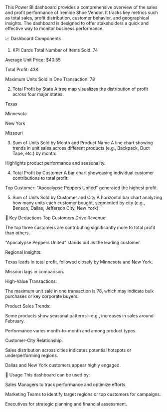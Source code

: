 This Power BI dashboard provides a comprehensive overview of the sales and profit performance of Iremide Shoe Vendor. It tracks key metrics such as total sales, profit distribution, customer behavior, and geographical insights. The dashboard is designed to offer stakeholders a quick and effective way to monitor business performance.

📈 Dashboard Components
1. KPI Cards
Total Number of Items Sold: 74

Average Unit Price: $40.55

Total Profit: 43K

Maximum Units Sold in One Transaction: 78

2. Total Profit by State
A tree map visualizes the distribution of profit across four major states:

Texas

Minnesota

New York

Missouri

3. Sum of Units Sold by Month and Product Name
A line chart showing trends in unit sales across different products (e.g., Backpack, Duct Tape, etc.) by month:

Highlights product performance and seasonality.

4. Total Profit by Customer
A bar chart showcasing individual customer contributions to total profit:

Top Customer: "Apocalypse Peppers United" generated the highest profit.

5. Sum of Units Sold by Customer and City
A horizontal bar chart analyzing how many units each customer bought, segmented by city (e.g., Benson, Dallas, Jefferson City, New York).

🧠 Key Deductions
Top Customers Drive Revenue:

The top three customers are contributing significantly more to total profit than others.

"Apocalypse Peppers United" stands out as the leading customer.

Regional Insights:

Texas leads in total profit, followed closely by Minnesota and New York.

Missouri lags in comparison.

High-Value Transactions:

The maximum unit sale in one transaction is 78, which may indicate bulk purchases or key corporate buyers.

Product Sales Trends:

Some products show seasonal patterns—e.g., increases in sales around February.

Performance varies month-to-month and among product types.

Customer-City Relationship:

Sales distribution across cities indicates potential hotspots or underperforming regions.

Dallas and New York customers appear highly engaged.

🔧 Usage
This dashboard can be used by:

Sales Managers to track performance and optimize efforts.

Marketing Teams to identify target regions or top customers for campaigns.

Executives for strategic planning and financial assessment.

